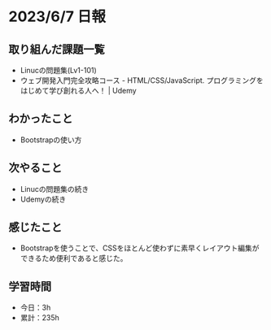 # 2023/6/7 日報
## 取り組んだ課題一覧
- Linucの問題集(Lv1-101)
- ウェブ開発入門完全攻略コース - HTML/CSS/JavaScript. プログラミングをはじめて学び創れる人へ！ | Udemy

## わかったこと
- Bootstrapの使い方
 
## 次やること
- Linucの問題集の続き
- Udemyの続き

## 感じたこと
- Bootstrapを使うことで、CSSをほとんど使わずに素早くレイアウト編集ができるため便利であると感じた。

## 学習時間
- 今日：3h
- 累計：235h

